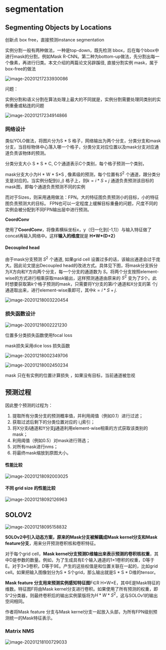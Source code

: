 # segmentation



##  Segmenting Objects by Locations

创新点 box free，直接预测instance segmentation

实例分割一般有两种做法，一种是top-down，既先检测 bbox，后在每个bbox中进行mask的分割，例如Mask R-CNN。第二种为bottom-up做法，先分割出每一个像素，再进行归类。本文介绍的两篇论文另辟蹊径, 直接分割实例 mask，属于box-free的做法

![image-20201217233930086](img/image-20201217233930086.png)

问题：

实例分割和语义分割在算法处理上最大的不同就是，实例分割需要处理同类别的实例重叠或粘连的问题

![image-20201217234914866](img/image-20201217234914866.png)

### 网络设计

类似YOLO做法，将图片分为S * S 格子，网络输出为两个分支，分类分支和mask分支，当目标物体中心落入哪一个格子，分类分支对应位置以及mask分支对应通道负责该物体的预测。

分类分支大小 S * S * C, C个通道表示C个类别，每个格子预测一个类别，

mask分支大小为H * W * S*S , 像素级的预测，每个位置有$S^2$ 个通道，跟分类分支是对应的。当实例分配到$(i,j)$ 格子上，则$k = i * S + j$ 通道负责预测该目标的mask图，即每个通道负责预测不同的实例



而对于Sizes，则采用通用做法：FPN。大的特征图负责预测小的目标，小的特征图负责预测大的目标。 FPN也可以一定程度上缓解目标重叠的问题，尺度不同的实例会被分配到不同FPN输出层中进行预测。



**CoordConv**

使用了**CoordConv**，将像素横纵坐标x，y（归一化到[-1,1]）与输入特征做了concat再输入网络中。这样**输入的维度**就是 **H\*W\*(D+2）**



#### Decoupled head

由于mask分支预测 $S^2$ 个通道, 如果grid cell 设置过多的话，该输出通道会过于庞大。因此论文提出Decoupled head的改进方式。具体见下图，将mask分支拆分为X方向和Y方向两个分支，每一个分支的通道数为 $S$。将两个分支按照element-wise的方式进行相乘获取mask输出，这样预测通道由原来的  $S^2$ 变为了$S$个。此时想要获取第$k$个格子预测的mask，只需要将Y分支的第$i$个通道和X分支的第 个$j$通道取出来，进行element-wise乘即可，其中$k = i * S + j$.

![image-20201218003220454](img/image-20201218003220454.png)



### 损失函数设计

![image-20201218002221230](img/image-20201218002221230.png)

位置多分类损失函数使用focal loss 

mask损失采用dice loss 损失函数

![image-20201218002349706](img/image-20201218002349706.png)

![image-20201218002450234](img/image-20201218002450234.png)

mask 只在有实例的位置计算损失  ，如果没有目标，当前通道被忽视



## **预测过程**

因此整个预测的过程为：

1. 提取所有分类分支的预测概率值，并利用阈值（例如0.1）进行过滤；
2. 获取过滤后剩下的分类位置对应的 i,j索引；
3. 将X分支***i***通道和Y分支**j**通道利用element-wise相乘的方式获取该类别的mask；
4. 利用阈值（例如0.5）对mask进行筛选；
5. 对所有mask进行nms；
6. 将最终mask缩放到原图大小。



#### 性能比较

![image-20201218092003025](img/image-20201218092003025.png)



#### 不同 grid size 的性能比较

![image-20201218092126963](img/image-20201218092126963.png)



## SOLOV2

![image-20201218095158832](img/image-20201218095158832.png)





**SOLOv2中引入动态方案，原来的Mask分支被解藕成Mask kernel分支和Mask feature分支**，用来分开预测卷积核和卷积特征。

对于每个grid cell，**Mask kernel分支预测D维输出来表示预测的卷积核权重**，其中D是参数的数量。例如，为了生成具有E个输入通道的1×1卷积的权重，D等于E。对于3×3卷积，D等于9E。产生的这些权值是和位置关联在一起的，比如grid cell。如果把输入图像划分为S * S个grid，那么输出就是S * S * D维的tensor。

**Mask feature 分支用来预测实例感知特征图**F∈R H×W×E，其中E是Mask特征的维数。特征图F将由Mask kernel分支进行卷积。如果使用了所有预测的权重，即S^2分类器，则最终卷积后的输出实例蒙版将为$H*W* S^2$，这与SOLOv1的输出空间相同。

作者将Mask feature 分支与Mask kernel分支一起放入头部，为所有FPN级别预测统一的Mask特征表示。



### Matrix NMS

![image-20201218100729033](img/image-20201218100729033.png)





